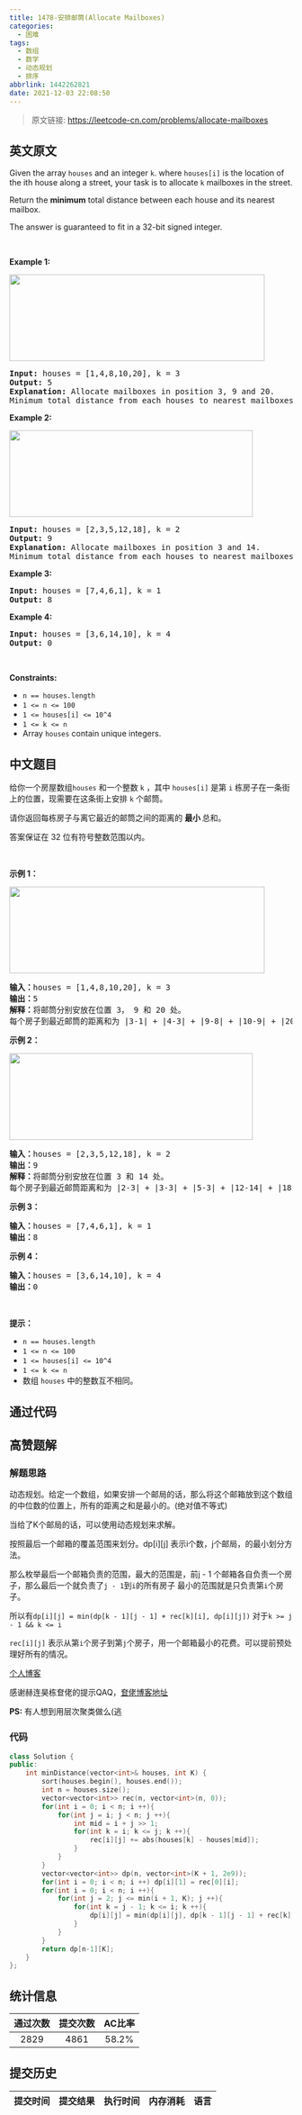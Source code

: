 ```yaml
---
title: 1478-安排邮筒(Allocate Mailboxes)
categories:
  - 困难
tags:
  - 数组
  - 数学
  - 动态规划
  - 排序
abbrlink: 1442262821
date: 2021-12-03 22:08:50
---
```


> 原文链接: https://leetcode-cn.com/problems/allocate-mailboxes


## 英文原文
<div><p>Given the array <code>houses</code> and an integer <code>k</code>. where <code>houses[i]</code> is the location of the ith house along a street, your task is to allocate <code>k</code> mailboxes in&nbsp;the street.</p>

<p>Return the <strong>minimum</strong> total distance between each house and its nearest mailbox.</p>

<p>The answer is guaranteed to fit in a 32-bit signed integer.</p>

<p>&nbsp;</p>
<p><strong>Example 1:</strong></p>

<p><img alt="" src="https://assets.leetcode.com/uploads/2020/05/07/sample_11_1816.png" style="width: 454px; height: 154px;" /></p>

<pre>
<strong>Input:</strong> houses = [1,4,8,10,20], k = 3
<strong>Output:</strong> 5
<strong>Explanation: </strong>Allocate mailboxes in position 3, 9 and 20.
Minimum total distance from each houses to nearest mailboxes is |3-1| + |4-3| + |9-8| + |10-9| + |20-20| = 5 
</pre>

<p><strong>Example 2:</strong></p>

<p><strong><img alt="" src="https://assets.leetcode.com/uploads/2020/05/07/sample_2_1816.png" style="width: 433px; height: 154px;" /></strong></p>

<pre>
<strong>Input:</strong> houses = [2,3,5,12,18], k = 2
<strong>Output:</strong> 9
<strong>Explanation: </strong>Allocate mailboxes in position 3 and 14.
Minimum total distance from each houses to nearest mailboxes is |2-3| + |3-3| + |5-3| + |12-14| + |18-14| = 9.
</pre>

<p><strong>Example 3:</strong></p>

<pre>
<strong>Input:</strong> houses = [7,4,6,1], k = 1
<strong>Output:</strong> 8
</pre>

<p><strong>Example 4:</strong></p>

<pre>
<strong>Input:</strong> houses = [3,6,14,10], k = 4
<strong>Output:</strong> 0
</pre>

<p>&nbsp;</p>
<p><strong>Constraints:</strong></p>

<ul>
	<li><code>n == houses.length</code></li>
	<li><code>1 &lt;= n&nbsp;&lt;= 100</code></li>
	<li><code>1 &lt;= houses[i] &lt;= 10^4</code></li>
	<li><code>1 &lt;= k &lt;= n</code></li>
	<li>Array <code>houses</code> contain unique integers.</li>
</ul></div>

## 中文题目
<div><p>给你一个房屋数组<code>houses</code>&nbsp;和一个整数&nbsp;<code>k</code>&nbsp;，其中&nbsp;<code>houses[i]</code>&nbsp;是第 <code>i</code>&nbsp;栋房子在一条街上的位置，现需要在这条街上安排 <code>k</code>&nbsp;个邮筒。</p>

<p>请你返回每栋房子与离它最近的邮筒之间的距离的 <strong>最小 </strong>总和。</p>

<p>答案保证在 32 位有符号整数范围以内。</p>

<p>&nbsp;</p>

<p><strong>示例 1：</strong></p>

<p><img alt="" src="https://assets.leetcode-cn.com/aliyun-lc-upload/uploads/2020/06/13/sample_11_1816.png" style="height: 154px; width: 454px;"></p>

<pre><strong>输入：</strong>houses = [1,4,8,10,20], k = 3
<strong>输出：</strong>5
<strong>解释：</strong>将邮筒分别安放在位置 3， 9 和 20 处。
每个房子到最近邮筒的距离和为 |3-1| + |4-3| + |9-8| + |10-9| + |20-20| = 5 。
</pre>

<p><strong>示例 2：</strong></p>

<p><strong><img alt="" src="https://assets.leetcode-cn.com/aliyun-lc-upload/uploads/2020/06/13/sample_2_1816.png" style="height: 154px; width: 433px;"></strong></p>

<pre><strong>输入：</strong>houses = [2,3,5,12,18], k = 2
<strong>输出：</strong>9
<strong>解释：</strong>将邮筒分别安放在位置 3 和 14 处。
每个房子到最近邮筒距离和为 |2-3| + |3-3| + |5-3| + |12-14| + |18-14| = 9 。
</pre>

<p><strong>示例 3：</strong></p>

<pre><strong>输入：</strong>houses = [7,4,6,1], k = 1
<strong>输出：</strong>8
</pre>

<p><strong>示例 4：</strong></p>

<pre><strong>输入：</strong>houses = [3,6,14,10], k = 4
<strong>输出：</strong>0
</pre>

<p>&nbsp;</p>

<p><strong>提示：</strong></p>

<ul>
	<li><code>n == houses.length</code></li>
	<li><code>1 &lt;= n&nbsp;&lt;= 100</code></li>
	<li><code>1 &lt;= houses[i] &lt;= 10^4</code></li>
	<li><code>1 &lt;= k &lt;= n</code></li>
	<li>数组&nbsp;<code>houses</code>&nbsp;中的整数互不相同。</li>
</ul>
</div>

## 通过代码
<RecoDemo>
</RecoDemo>


## 高赞题解
### 解题思路


动态规划。给定一个数组，如果安排一个邮局的话，那么将这个邮箱放到这个数组的中位数的位置上，所有的距离之和是最小的。(绝对值不等式)

当给了K个邮局的话，可以使用动态规划来求解。

按照最后一个邮箱的覆盖范围来划分。dp[i][j] 表示i个数，j个邮局，的最小划分方法。

那么枚举最后一个邮箱负责的范围，最大的范围是，前j - 1 个邮箱各自负责一个房子，那么最后一个就负责了`j - 1`到`i`的所有房子
最小的范围就是只负责第`i`个房子。

所以有`dp[i][j] = min(dp[k - 1][j - 1] + rec[k][i], dp[i][j])` 对于`k >= j - 1 && k <= i`

`rec[i][j]` 表示从第`i`个房子到第`j`个房子，用一个邮箱最小的花费。可以提前预处理好所有的情况。

[个人博客](http://wangdh15.github.io)

感谢赫连昊栋奆佬的提示QAQ，[奆佬博客地址](https://www.jianshu.com/u/969da7ab193e)

**PS:**
    有人想到用层次聚类做么(逃

### 代码

```cpp
class Solution {
public:
    int minDistance(vector<int>& houses, int K) {
        sort(houses.begin(), houses.end());
        int n = houses.size();
        vector<vector<int>> rec(n, vector<int>(n, 0));
        for(int i = 0; i < n; i ++){
            for(int j = i; j < n; j ++){
                int mid = i + j >> 1;
                for(int k = i; k <= j; k ++){
                    rec[i][j] += abs(houses[k] - houses[mid]);
                }
            }
        }
        vector<vector<int>> dp(n, vector<int>(K + 1, 2e9));
        for(int i = 0; i < n; i ++) dp[i][1] = rec[0][i];
        for(int i = 0; i < n; i ++){
            for(int j = 2; j <= min(i + 1, K); j ++){
                for(int k = j - 1; k <= i; k ++){
                    dp[i][j] = min(dp[i][j], dp[k - 1][j - 1] + rec[k][i]);
                }
            }
        }
        return dp[n-1][K];
    }
};
```

## 统计信息
| 通过次数 | 提交次数 | AC比率 |
| :------: | :------: | :------: |
|    2829    |    4861    |   58.2%   |

## 提交历史
| 提交时间 | 提交结果 | 执行时间 |  内存消耗  | 语言 |
| :------: | :------: | :------: | :--------: | :--------: |
